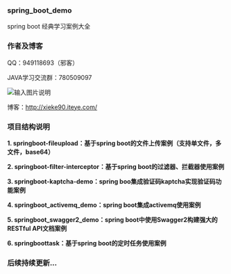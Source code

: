 ### spring_boot_demo

 spring boot 经典学习案例大全

### 作者及博客

 QQ：949118693（邪客）

 JAVA学习交流群：780509097

 ![输入图片说明](https://gitee.com/uploads/images/2018/0616/091012_2e93400f_583593.png "Java技术交流群.png")

 博客：http://xieke90.iteye.com/

### 项目结构说明

**1. springboot-fileupload：基于spring boot的文件上传案例（支持单文件，多文件，base64）** 

**2. springboot-filter-interceptor：基于spring boot的过滤器、拦截器使用案例** 

**3. springboot-kaptcha-demo：spring boo集成验证码kaptcha实现验证码功能案例** 

**4. springboot_activemq_demo：spring boot集成activemq使用案例** 

**5. springboot_swagger2_demo：spring boot中使用Swagger2构建强大的RESTful API文档案例** 

**6. springboottask：基于spring boot的定时任务使用案例** 

 

### 后续持续更新...




